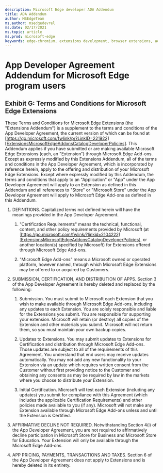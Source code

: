 ```yaml
---
description: Microsoft Edge developer ADA Addendum
title: ADA Addendum
author: MSEdgeTeam
ms.author: msedgedevrel
ms.date: 02/17/2021
ms.topic: article
ms.prod: microsoft-edge
keywords: edge-chromium, extensions development, browser extensions, addons, partner center, developer
---
```

# App Developer Agreement Addendum for Microsoft Edge program users  

## Exhibit G: Terms and Conditions for Microsoft Edge Extensions  

These Terms and Conditions for Microsoft Edge Extensions \(the "Extensions Addendum"\) is a supplement to the terms and conditions of the App Developer Agreement, the current version of which can be found at [https://go.microsoft.com/fwlink/p/?LinkID=221922][ExtensionsMicrosoftEdgeAddonsCatalogDeveloperPolicies].  This Addendum applies if you have submitted or are making available Microsoft Edge Extensions \(each, an "Extension"\) through Microsoft Edge Add-ons.  Except as expressly modified by this Extensions Addendum, all of the terms and conditions in the App Developer Agreement, which is incorporated by reference herein, apply to the offering and distribution of your Microsoft Edge Extensions.  Except where expressly modified by this Addendum, the terms and conditions that apply to an "Application" or "App" under the App Developer Agreement will apply to an Extension as defined in this Addendum and all references to "Store" or "Microsoft Store" under the App Developer Agreement will apply to Microsoft Edge Add-ons as defined in this Addendum.  

1.  DEFINITIONS.  Capitalized terms not defined herein will have the meanings provided in the App Developer Agreement.  

    1.  "Certification Requirements" means the technical, functional, content, and other policy requirements provided by Microsoft \(at [https://go.microsoft.com/fwlink/?linkid=2104222][ExtensionsMicrosoftEdgeAddonsCatalogDeveloperPolicies], or another location\(s\) specified by Microsoft\) for Extensions offered through Microsoft Edge Add-ons.  

    1.  "Microsoft Edge Add-ons" means a Microsoft owned or operated platform, however named, through which Microsoft Edge Extensions may be offered to or acquired by Customers.

1.  SUBMISSION, CERTIFICATION, AND DISTRIBUTION OF APPS.  Section 3 of the App Developer Agreement is hereby deleted and replaced by the following:  

    1.  Submission.  You must submit to Microsoft each Extension that you wish to make available through Microsoft Edge Add-ons, including any updates to each Extension.  You are solely responsible and liable for the Extensions you submit.  You are responsible for supporting your extension.  Microsoft will retain \(or destroy\) all copies of the Extension and other materials you submit.  Microsoft will not return them, so you must maintain your own backup copies.  

    1.  Updates to Extensions.  You may submit updates to Extensions for Certification and distribution through Microsoft Edge Add-ons.  Those updates are subject to all of the requirements of this Agreement.  You understand that end users may receive updates automatically.  You may not add any new functionality to your Extension via an update which requires written consent from the Customer without first providing notice to the Customer and obtaining any consents as may be required by law in the markets where you choose to distribute your Extension.  

    1.  Initial Certification.  Microsoft will test each Extension \(including any updates\) you submit for compliance with this Agreement \(which includes the applicable Certification Requirements\) and other policies made available to you \(if any\).  Microsoft will not make any Extension available through Microsoft Edge Add-ons unless and until the Extension is Certified.  

1.  AFFIRMATIVE DECLINE NOT REQUIRED.  Notwithstanding Section 4\(i\) of the App Developer Agreement, you are not required to affirmatively decline participation in Microsoft Store for Business and Microsoft Store for Education.  Your Extension will only be available through the Microsoft Edge Add-ons.  

1.  APP PRICING, PAYMENTS, TRANSACTIONS AND TAXES.  Section 6 of the App Developer Agreement does not apply to Extensions and is hereby deleted in its entirety.  

<!-- links -->  

[ExtensionsMicrosoftEdgeAddonsCatalogDeveloperPolicies]: ./developer-policies.md "Microsoft Edge Add-ons store Developer Policies | Microsoft Docs"  
